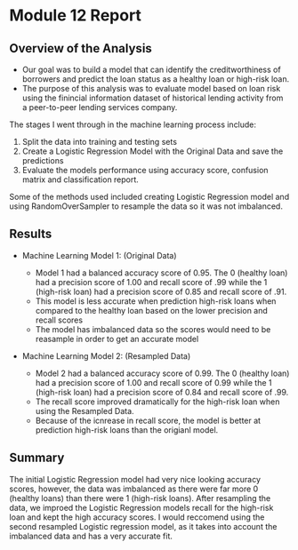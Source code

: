 # Module 12 Report

## Overview of the Analysis

- Our goal was to build a model that can identify the creditworthiness of borrowers and predict the loan status as a healthy loan or high-risk loan. 
- The purpose of this analysis was to evaluate model based on loan risk using the finincial information dataset of historical lending activity from a peer-to-peer lending services company. 

The stages I went through in the machine learning process include:
1. Split the data into training and testing sets
2. Create a Logistic Regression Model with the Original Data and save the predictions
3. Evaluate the models performance using accuracy score, confusion matrix and classification report.

Some of the methods used included creating Logistic Regression model and using RandomOverSampler to resample the data so it was not imbalanced.

## Results

* Machine Learning Model 1: (Original Data)
  * Model 1 had a balanced accuracy score of 0.95. The 0 (healthy loan) had a precision score of 1.00 and recall score of .99 while the 1 (high-risk loan) had a precision score of 0.85 and recall score of .91.
  * This model is less accurate when prediction high-risk loans when compared to the healthy loan based on the lower precision and recall scores
  * The model has imbalanced data so the scores would need to be reasample in order to get an accurate model



* Machine Learning Model 2: (Resampled Data)
  * Model 2 had a balanced accuracy score of 0.99. The 0 (healthy loan) had a precision score of 1.00 and recall score of 0.99 while the 1 (high-risk loan) had a precision score of 0.84 and recall score of .99.
  * The recall score improved dramatically for the high-risk loan when using the Resampled Data.
  * Because of the icnrease in recall score, the model is better at prediction high-risk loans than the origianl model.

## Summary

The initial Logistic Regression model had very nice looking accuracy scores, however, the data was imbalanced as there were far more 0 (healthy loans) than there were 1 (high-risk loans). After resampling the data, we improed the Logistic Regression models recall for the high-risk loan and kept the high accuracy scores. I would reccomend using the second resampled Logistic regression model, as it takes into account the imbalanced data and has a very accurate fit.